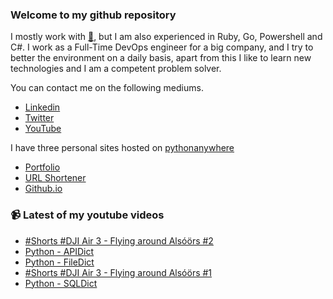 ### Welcome to my github repository

I mostly work with [:snake:](https://www.python.org/), but I am also experienced in Ruby, Go, Powershell and C#. I work as a Full-Time DevOps engineer for a big company, and I try to better the environment on a daily basis, apart from this I like to learn new technologies and I am a competent problem solver.

You can contact me on the following mediums.
- [Linkedin](https://www.linkedin.com/in/r3ap3rpy)
- [Twitter](https://twitter.com/r3ap3rpy)
- [YouTube](https://www.youtube.com/channel/UC1qkMXH8d2I9DDAtBSeEHqg)

I have three personal sites hosted on [pythonanywhere](https://www.pythonanywhere.com/)
- [Portfolio](http://r3ap3rpy.pythonanywhere.com/)
- [URL Shortener](http://shortenpy.pythonanywhere.com/)
- [Github.io](https://r3ap3rpy.github.io/)

### :video_camera: Latest of my youtube videos
<!-- YOUTUBE:START -->
- [#Shorts #DJI Air 3 - Flying around Alsóörs #2](https://www.youtube.com/watch?v=1axl4D5wVkw)
- [Python - APIDict](https://www.youtube.com/watch?v=D0J_PUhEIdk)
- [Python - FileDict](https://www.youtube.com/watch?v=_nkSc72CaiI)
- [#Shorts #DJI Air 3 - Flying around Alsóörs #1](https://www.youtube.com/watch?v=dDCmC9qMI8c)
- [Python - SQLDict](https://www.youtube.com/watch?v=PbhZs6VLQ3k)
<!-- YOUTUBE:END -->

